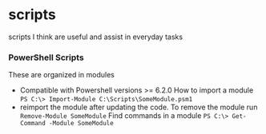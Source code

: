 # scripts
scripts I think are useful and assist in everyday tasks


### PowerShell Scripts
These are organized in modules
- Compatible with Powershell versions >= 6.2.0
How to import a module `PS C:\> Import-Module C:\Scripts\SomeModule.psm1`
- reimport the module after updating the code. To remove the module run `Remove-Module SomeModule`
Find commands in a module `PS C:\> Get-Command -Module SomeModule`
